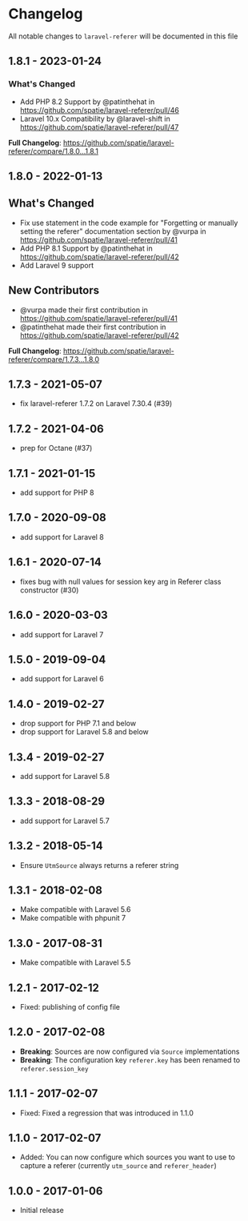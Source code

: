 # Changelog

All notable changes to `laravel-referer` will be documented in this file

## 1.8.1 - 2023-01-24

### What's Changed

- Add PHP 8.2 Support by @patinthehat in https://github.com/spatie/laravel-referer/pull/46
- Laravel 10.x Compatibility by @laravel-shift in https://github.com/spatie/laravel-referer/pull/47

**Full Changelog**: https://github.com/spatie/laravel-referer/compare/1.8.0...1.8.1

## 1.8.0 - 2022-01-13

## What's Changed

- Fix use statement in the code example for "Forgetting or manually setting the referer" documentation section by @vurpa in https://github.com/spatie/laravel-referer/pull/41
- Add PHP 8.1 Support by @patinthehat in https://github.com/spatie/laravel-referer/pull/42
- Add Laravel 9 support

## New Contributors

- @vurpa made their first contribution in https://github.com/spatie/laravel-referer/pull/41
- @patinthehat made their first contribution in https://github.com/spatie/laravel-referer/pull/42

**Full Changelog**: https://github.com/spatie/laravel-referer/compare/1.7.3...1.8.0

## 1.7.3 - 2021-05-07

- fix laravel-referer 1.7.2 on Laravel 7.30.4 (#39)

## 1.7.2 - 2021-04-06

- prep for Octane (#37)

## 1.7.1 - 2021-01-15

- add support for PHP 8

## 1.7.0 - 2020-09-08

- add support for Laravel 8

## 1.6.1 - 2020-07-14

- fixes bug with null values for session key arg in Referer class constructor (#30)

## 1.6.0 - 2020-03-03

- add support for Laravel 7

## 1.5.0 - 2019-09-04

- add support for Laravel 6

## 1.4.0 - 2019-02-27

- drop support for PHP 7.1 and below
- drop support for Laravel 5.8 and below

## 1.3.4 - 2019-02-27

- add support for Laravel 5.8

## 1.3.3 - 2018-08-29

- add support for Laravel 5.7

## 1.3.2 - 2018-05-14

- Ensure `UtmSource` always returns a referer string

## 1.3.1 - 2018-02-08

- Make compatible with Laravel 5.6
- Make compatible with phpunit 7

## 1.3.0 - 2017-08-31

- Make compatible with Laravel 5.5

## 1.2.1 - 2017-02-12

- Fixed: publishing of config file

## 1.2.0 - 2017-02-08

- **Breaking**: Sources are now configured via `Source` implementations
- **Breaking**: The configuration key `referer.key` has been renamed to `referer.session_key`

## 1.1.1 - 2017-02-07

- Fixed: Fixed a regression that was introduced in 1.1.0

## 1.1.0 - 2017-02-07

- Added: You can now configure which sources you want to use to capture a referer (currently `utm_source` and `referer_header`)

## 1.0.0 - 2017-01-06

- Initial release
